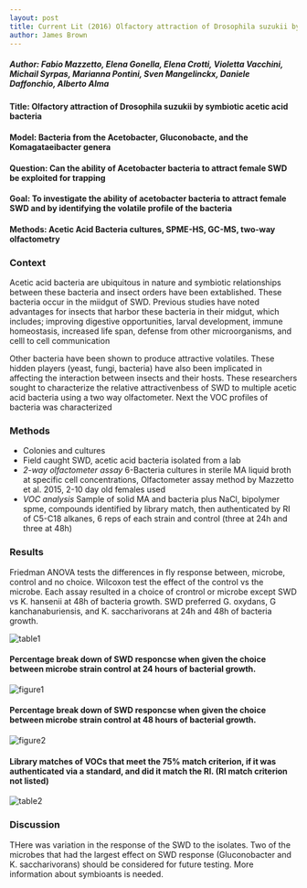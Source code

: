 ```yaml
---
layout: post
title: Current Lit (2016) Olfactory attraction of Drosophila suzukii by symbiotic acetic acid bacteria 
author: James Brown
---
```



##### Author: Fabio Mazzetto, Elena Gonella, Elena Crotti, Violetta Vacchini, Michail Syrpas, Marianna Pontini, Sven Mangelinckx, Daniele Daffonchio, Alberto Alma 

#### Title: Olfactory attraction of Drosophila suzukii by symbiotic acetic acid bacteria 

#### Model: Bacteria from the Acetobacter, Gluconobacte, and the Komagataeibacter genera 

#### Question: Can the ability of Acetobacter bacteria to attract female SWD be exploited for trapping  

#### Goal: To investigate the ability of acetobacter bacteria to attract female SWD and by identifying the volatile profile of the bacteria

#### Methods: Acetic Acid Bacteria cultures, SPME-HS, GC-MS, two-way olfactometry 

### **Context**

Acetic acid bacteria are ubiquitous in nature and symbiotic relationships between these bacteria and insect orders have been extablished. These bacteria occur in the miidgut of SWD. Previous studies have noted advantages for insects that harbor these bacteria in their midgut, which includes; improving digestive opportunities, larval development, immune homeostasis, increased life span, defense from other microorganisms, and celll to cell communication

Other bacteria have been shown to produce attractive volatiles. These hidden players (yeast, fungi, bacteria) have also been implicated in affecting the interaction between insects and their hosts. These researchers sought to characterize the relative attractivenbess of SWD to multiple acetic acid bacteria using a two way olfactometer. Next the VOC profiles of bacteria was characterized

### **Methods**

- Colonies and cultures
- Field caught SWD, acetic acid bacteria isolated from a lab
- *2-way olfactometer assay* 6-Bacteria cultures in sterile MA liquid broth at specific cell concentrations, Olfactometer assay method by Mazzetto et al. 2015, 2-10 day old females used 
- *VOC analysis* Sample of solid MA and bacteria plus NaCl, bipolymer spme, compounds identified by library match, then authenticated by RI of C5-C18 alkanes, 6 reps of each strain and control (three at 24h and three at 48h)


### **Results**

Friedman ANOVA tests the differences in fly response between, microbe, control and no choice. Wilcoxon test the effect of the control vs the microbe. Each assay resulted in a choice of crontrol or microbe except SWD vs K. hansenii at 48h of bacteria growth. SWD preferred G. oxydans, G kanchanaburiensis, and K. saccharivorans at 24h and 48h of bacteria growth. 

![table1](/assets/2016Mazzetto_t1.PNG)

#### Percentage break down of SWD responcse when given the choice between microbe strain control at **24** hours of bacterial growth.

![figure1](/assets/2016Mazzetto_f1.PNG)


#### Percentage break down of SWD responcse when given the choice between microbe strain control at **48** hours of bacterial growth.

![figure2](/assets/2016Mazzetto_f2.PNG)

#### Library matches of VOCs that meet the 75% match criterion, if it was authenticated via a standard, and did it match the RI. (RI match criterion not listed)

![table2](/assets/2016Mazzetto_t2.PNG)




### **Discussion**

THere was variation in the response of the SWD to the isolates. Two of the microbes that had the largest effect on SWD response (Gluconobacter and K. saccharivorans) should be considered for future testing. More information about symbioants is needed.
